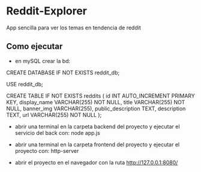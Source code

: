 # Reddit-Explorer
 App sencilla para ver los temas en tendencia de reddit

## Como ejecutar 
- en mySQL crear la bd:

CREATE DATABASE IF NOT EXISTS reddit_db;

USE reddit_db;

CREATE TABLE IF NOT EXISTS reddits (
    id INT AUTO_INCREMENT PRIMARY KEY,
    display_name VARCHAR(255) NOT NULL,
    title VARCHAR(255) NOT NULL,
    banner_img VARCHAR(255),
    public_description TEXT,
    description TEXT,
    url VARCHAR(255) NOT NULL
);

- abrir una terminal en la carpeta backend del proyecto y ejecutar el servicio del back con:
node app.js

- abrir una terminal en la carpeta frontend del proyecto y ejecutar el proyecto con:
http-server

- abrir el proyecto en el navegador con la ruta http://127.0.0.1:8080/


